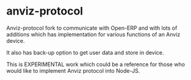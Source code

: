anviz-protocol
==============

Anviz-protocol fork to communicate with Open-ERP and with lots of additions
which has implementation for various functions of an Anviz device.

It also has back-up option to get user data and store in device.

This is EXPERIMENTAL work which could be a reference for those who would
like to implement Anviz protocol into Node-JS.
